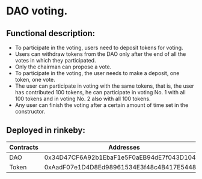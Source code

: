 # DAO voting.

## Functional description:
- To participate in the voting, users need to deposit tokens for voting.
- Users can withdraw tokens from the DAO only after the end of all the votes in which they participated.
- Only the chairman can propose a vote.
- To participate in the voting, the user needs to make a deposit, one token, one vote.
- The user can participate in voting with the same tokens, that is, the user has contributed 100 tokens, he can participate in voting No. 1 with all 100 tokens and in     voting No. 2 also with all 100 tokens.
- Any user can finish the voting after a certain amount of time set in the constructor.

## Deployed in rinkeby:

  Contracts        |                             Addresses                      |
-------------------|------------------------------------------------------------|
  DAO              |        0x34D47CF6A92b1EbaF1e5F0aEB94dE7f043D104C4          |                                            
  Token            |        0xAadF07e1D4D8Ed98961534E3f48c4B417E54485a          |
